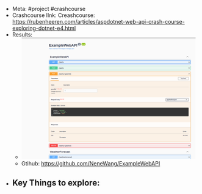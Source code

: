 - Meta: #project #crashcourse
- Crashcourse lInk: Creashcourse: https://rubenheeren.com/articles/aspdotnet-web-api-crash-course-exploring-dotnet-e4.html
- Results:
	- ![image.png](../assets/image_1712948432710_0.png)
	- Gtihub: https://github.com/NeneWang/ExampleWebAPI
- Key Things to explore:
	-